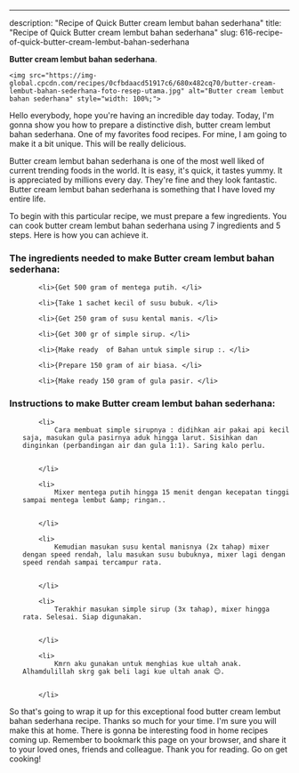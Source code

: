 ---
description: "Recipe of Quick Butter cream lembut bahan sederhana"
title: "Recipe of Quick Butter cream lembut bahan sederhana"
slug: 616-recipe-of-quick-butter-cream-lembut-bahan-sederhana

<p>
	<strong>Butter cream lembut bahan sederhana</strong>. 
	
</p>
<p>
	
	<img src="https://img-global.cpcdn.com/recipes/0cfbdaacd51917c6/680x482cq70/butter-cream-lembut-bahan-sederhana-foto-resep-utama.jpg" alt="Butter cream lembut bahan sederhana" style="width: 100%;">
	
	
</p>
<p>
	Hello everybody, hope you're having an incredible day today. Today, I'm gonna show you how to prepare a distinctive dish, butter cream lembut bahan sederhana. One of my favorites food recipes. For mine, I am going to make it a bit unique. This will be really delicious.
</p>
	
<p>
	Butter cream lembut bahan sederhana is one of the most well liked of current trending foods in the world. It is easy, it's quick, it tastes yummy. It is appreciated by millions every day. They're fine and they look fantastic. Butter cream lembut bahan sederhana is something that I have loved my entire life.
</p>
<p>
	
</p>

<p>
To begin with this particular recipe, we must prepare a few ingredients. You can cook butter cream lembut bahan sederhana using 7 ingredients and 5 steps. Here is how you can achieve it.
</p>

<h3>The ingredients needed to make Butter cream lembut bahan sederhana:</h3>

<ol>
	
		<li>{Get 500 gram of mentega putih. </li>
	
		<li>{Take 1 sachet kecil of susu bubuk. </li>
	
		<li>{Get 250 gram of susu kental manis. </li>
	
		<li>{Get 300 gr of simple sirup. </li>
	
		<li>{Make ready  of Bahan untuk simple sirup :. </li>
	
		<li>{Prepare 150 gram of air biasa. </li>
	
		<li>{Make ready 150 gram of gula pasir. </li>
	
</ol>
<p>
	
</p>

<h3>Instructions to make Butter cream lembut bahan sederhana:</h3>

<ol>
	
		<li>
			Cara membuat simple sirupnya : didihkan air pakai api kecil saja, masukan gula pasirnya aduk hingga larut. Sisihkan dan dinginkan (perbandingan air dan gula 1:1). Saring kalo perlu.
			
			
		</li>
	
		<li>
			Mixer mentega putih hingga 15 menit dengan kecepatan tinggi sampai mentega lembut &amp; ringan..
			
			
		</li>
	
		<li>
			Kemudian masukan susu kental manisnya (2x tahap) mixer dengan speed rendah, lalu masukan susu bubuknya, mixer lagi dengan speed rendah sampai tercampur rata.
			
			
		</li>
	
		<li>
			Terakhir masukan simple sirup (3x tahap), mixer hingga rata. Selesai. Siap digunakan.
			
			
		</li>
	
		<li>
			Kmrn aku gunakan untuk menghias kue ultah anak. Alhamdulillah skrg gak beli lagi kue ultah anak 😊.
			
			
		</li>
	
</ol>

<p>
	
</p>

<p>
	So that's going to wrap it up for this exceptional food butter cream lembut bahan sederhana recipe. Thanks so much for your time. I'm sure you will make this at home. There is gonna be interesting food in home recipes coming up. Remember to bookmark this page on your browser, and share it to your loved ones, friends and colleague. Thank you for reading. Go on get cooking!
</p>
